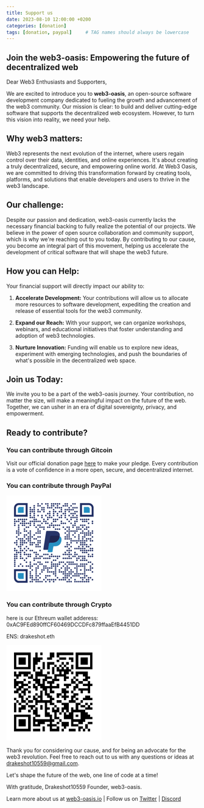 ```yaml
---
title: Support us
date: 2023-08-10 12:00:00 +0200
categories: [donation]
tags: [donation, paypal]     # TAG names should always be lowercase
---
```


## Join the web3-oasis: Empowering the future of decentralized web

Dear Web3 Enthusiasts and Supporters,

We are excited to introduce you to **web3-oasis**, an open-source software development company dedicated to fueling the growth and advancement of the web3 community. Our mission is clear: to build and deliver cutting-edge software that supports the decentralized web ecosystem. However, to turn this vision into reality, we need your help.

## Why web3 matters:

Web3 represents the next evolution of the internet, where users regain control over their data, identities, and online experiences. It's about creating a truly decentralized, secure, and empowering online world. At Web3 Oasis, we are committed to driving this transformation forward by creating tools, platforms, and solutions that enable developers and users to thrive in the web3 landscape.

## Our challenge:

Despite our passion and dedication, web3-oasis currently lacks the necessary financial backing to fully realize the potential of our projects. We believe in the power of open source collaboration and community support, which is why we're reaching out to you today. By contributing to our cause, you become an integral part of this movement, helping us accelerate the development of critical software that will shape the web3 future.

## How you can Help:

Your financial support will directly impact our ability to:

1. **Accelerate Development:** Your contributions will allow us to allocate more resources to software development, expediting the creation and release of essential tools for the web3 community.

2. **Expand our Reach:** With your support, we can organize workshops, webinars, and educational initiatives that foster understanding and adoption of web3 technologies.

3. **Nurture Innovation:** Funding will enable us to explore new ideas, experiment with emerging technologies, and push the boundaries of what's possible in the decentralized web space.

## Join us Today:

We invite you to be a part of the web3-oasis journey. Your contribution, no matter the size, will make a meaningful impact on the future of the web. Together, we can usher in an era of digital sovereignty, privacy, and empowerment.

## Ready to contribute? 

### You can contribute through Gitcoin

Visit our official donation page [here](https://explorer.gitcoin.co/#/round/10/0x8de918f0163b2021839a8d84954dd7e8e151326d/0x8de918f0163b2021839a8d84954dd7e8e151326d-51) to make your pledge. Every contribution is a vote of confidence in a more open, secure, and decentralized internet.

### You can contribute through PayPal

![You can contribute through PayPal](/assets/img/articles/paypal_qr_code.png)

### You can contribute through Crypto

here is our Ethreum wallet adderess: 0xAC9FEd890ffCF60469DCCDFc879ffaaEfB4451DD 

ENS: drakeshot.eth

![You can contribute through Crypto](/assets/img/articles/crypto_wallet_ethereum.PNG)

Thank you for considering our cause, and for being an advocate for the web3 revolution. Feel free to reach out to us with any questions or ideas at [drakeshot10559@gmail.com](mailto:drakeshot10559@gmail.com).

Let's shape the future of the web, one line of code at a time!



With gratitude,
Drakeshot10559
Founder, web3-oasis.

Learn more about us at [web3-oasis.io](https://web3-oss.github.io/) | Follow us on [Twitter](https://twitter.com/DrakeShot10559) | [Discord](https://discord.gg/neXYZwyWWA)